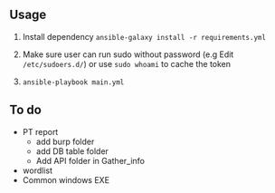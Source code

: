 ## Usage

1. Install dependency
`ansible-galaxy install -r requirements.yml`

2. Make sure user can run sudo without password (e.g Edit `/etc/sudoers.d/`) or use `sudo whoami` to cache the token
  
3. `ansible-playbook main.yml`

## To do
- PT report
  - add burp folder
  - add DB table folder
  - Add API folder in Gather_info
- wordlist  
- Common windows EXE

